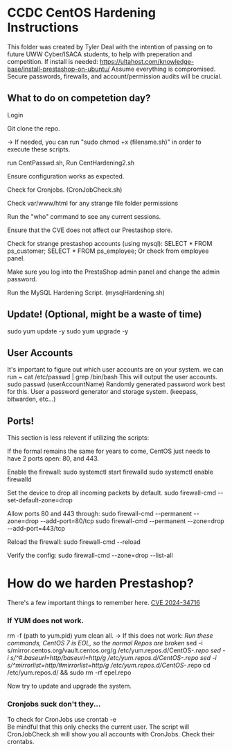 # CCDC CentOS Hardening Instructions
This folder was created by Tyler Deal with the intention of passing on to future UWW Cyber/ISACA students, to help with preperation and competition.
If install is needed: https://ultahost.com/knowledge-base/install-prestashop-on-ubuntu/
Assume everything is compromised. Secure passwords, firewalls, and account/permission audits will be crucial. 

## What to do on competetion day?
Login

Git clone the repo.

-> If needed, you can run "sudo chmod +x (filename.sh)" in order to execute these scripts.

run CentPasswd.sh, Run CentHardening2.sh

Ensure configuration works as expected.

Check for Cronjobs. (CronJobCheck.sh)

Check var/www/html for any strange file folder permissions

Run the "who" command to see any current sessions. 

Ensure that the CVE does not affect our Prestashop store. 

Check for strange prestashop accounts (using mysql):
    SELECT * FROM ps_customer;
    SELECT * FROM ps_employee;
    Or check from employee panel. 

Make sure you log into the PrestaShop admin panel and change the admin password.    

Run the MySQL Hardening Script. (mysqlHardening.sh)

## Update! (Optional, might be a waste of time)
sudo yum update -y
sudo yum upgrade -y

## User Accounts
It's important to figure out which user accounts are on your system.
we can run ~ cat /etc/passwd | grep /bin/bash
This will output the user accounts. 
sudo passwd (userAccountName)
Randomly generated password work best for this. User a password generator and storage system. (keepass, bitwarden, etc...)

## Ports!

This section is less relevent if utilizing the scripts:

If the formal remains the same for years to come, CentOS just needs to have 2 ports open: 80, and 443.

Enable the firewall:
sudo systemctl start firewalld
sudo systemctl enable firewalld

Set the device to drop all incoming packets by default. 
sudo firewall-cmd --set-default-zone=drop

Allow ports 80 and 443 through:
sudo firewall-cmd --permanent --zone=drop --add-port=80/tcp
sudo firewall-cmd --permanent --zone=drop --add-port=443/tcp

Reload the firewall:
sudo firewall-cmd --reload

Verify the config:
sudo firewall-cmd --zone=drop --list-all
# How do we harden Prestashop?
There's a few important things to remember here. [CVE 2024-34716](https://nvd.nist.gov/vuln/detail/CVE-2024-34716) 

### If YUM does not work.
rm -f (path to yum.pid)
yum clean all.
-> If this does not work:
*Run these commands, CentOS 7 is EOL, so the normal Repos are broken*
sed -i s/mirror.centos.org/vault.centos.org/g /etc/yum.repos.d/CentOS-*.repo
sed -i s/^#.*baseurl=http/baseurl=http/g /etc/yum.repos.d/CentOS-*.repo
sed -i s/^mirrorlist=http/#mirrorlist=http/g /etc/yum.repos.d/CentOS-*.repo
cd /etc/yum.repos.d/ && sudo rm -rf epel.repo

Now try to update and upgrade the system.

### Cronjobs suck don't they... 
To check for CronJobs use crontab -e  
Be mindful that this only checks the current user. The script will CronJobCheck.sh will show you all accounts with CronJobs. Check their crontabs.

